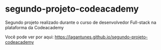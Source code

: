 # segundo-projeto-codeacademy
Segundo projeto realizado durante o curso de desenvolvedor Full-stack na plataforma da Codeacademy

Você pode ver por aqui: https://lagantunes.github.io/segundo-projeto-codeacademy
